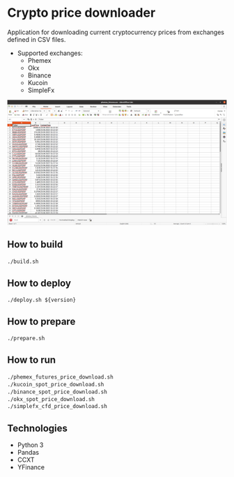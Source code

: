 # Crypto price downloader

Application for downloading current cryptocurrency prices from exchanges defined in CSV files.

* Supported exchanges:
  * Phemex
  * Okx
  * Binance
  * Kucoin
  * SimpleFx

![Example](images/example.png)
## How to build
```bash
./build.sh
```

## How to deploy
```
./deploy.sh ${version}
```

## How to prepare
```bash
./prepare.sh
```

## How to run
```bash
./phemex_futures_price_download.sh
./kucoin_spot_price_download.sh
./binance_spot_price_download.sh
./okx_spot_price_download.sh
./simplefx_cfd_price_download.sh
```

## Technologies
* Python 3
* Pandas
* CCXT
* YFinance
